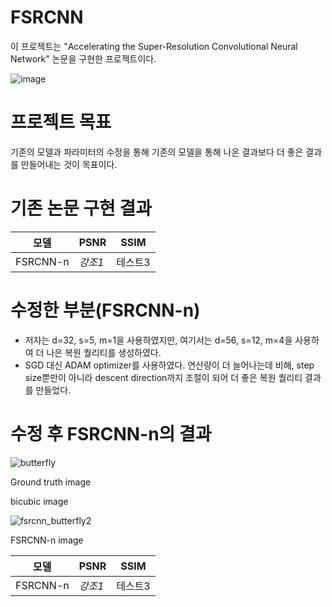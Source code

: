 # FSRCNN
이 프로젝트는  "Accelerating the Super-Resolution Convolutional Neural Network" 논문을 구현한 프로젝트이다.

![image](https://github.com/NamOhSeung/Oh-Seung-Nam/assets/98510923/6b5f1d46-98e6-49d5-a14b-c5f31875b009)

# 프로젝트 목표
기존의 모델과 파라미터의 수정을 통해 기존의 모델을 통해 나온 결과보다 더 좋은 결과를 만들어내는 것이 목표이다.

# 기존 논문 구현 결과

|모델|PSNR|SSIM|
|---|---|---|
|FSRCNN-n|*강조1*|테스트3|

# 수정한 부분(FSRCNN-n)
- 저자는 d=32, s=5, m=1을 사용하였지만, 여기서는 d=56, s=12, m=4을 사용하여 더 나은 복원 퀄리티를 생성하였다.
- SGD 대신 ADAM optimizer를 사용하였다. 연산량이 더 늘어나는데 비해, step size뿐만이 아니라 descent direction까지 조절이 되어 더 좋은 복원 퀄리티 결과를 만들었다.

# 수정 후 FSRCNN-n의 결과
![butterfly](https://github.com/NamOhSeung/Oh-Seung-Nam/assets/98510923/8e7468b8-3860-4ce1-8d83-f2153effd04e)

Ground truth image

bicubic image

![fsrcnn_butterfly2](https://github.com/NamOhSeung/Oh-Seung-Nam/assets/98510923/8e95cc29-f20f-4c09-86ae-0ad9edee40d9)

FSRCNN-n image


|모델|PSNR|SSIM|
|---|---|---|
|FSRCNN-n|*강조1*|테스트3|

